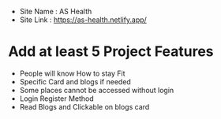 
* Site Name : AS Health
* Site Link : https://as-health.netlify.app/



# Add at least 5 Project Features
* People will know How to stay Fit
* Specific Card and blogs if needed
* Some places cannot be accessed without login
* Login Register Method 
* Read Blogs and Clickable on blogs card
